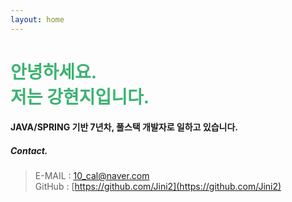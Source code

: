 ```yaml
---
layout: home
---
```


# <span style="color:mediumseagreen">안녕하세요.<br>저는 강현지입니다.</span>    

#### JAVA/SPRING 기반 7년차, 풀스택 개발자로 일하고 있습니다.<br>



##### Contact.
> E-MAIL : <10_cal@naver.com>  
> GitHub : [https://github.com/Jini2](https://github.com/Jini2)